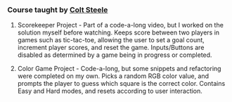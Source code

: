 ### Course taught by [Colt Steele](https://www.udemy.com/the-web-developer-bootcamp/)

1. Scorekeeper Project - Part of a code-a-long video, but I worked on the solution myself before watching. Keeps score between two players in games such as tic-tac-toe, allowing the user to set a goal count, increment player scores, and reset the game. Inputs/Buttons are disabled as determined by a game being in progress or completed.

2. Color Game Project - Code-a-long, but some snippets and refactoring were completed on my own. Picks a random RGB color value, and prompts the player to guess which square is the correct color. Contains Easy and Hard modes, and resets according to user interaction.

